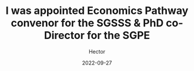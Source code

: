 ---
title: "I was appointed Economics Pathway convenor for the SGSSS & PhD co-Director for the SGPE" 
date: 2022-09-27
tags: ["news"]
author: ["Hector"]
description: "I was appointed Economics Pathway convenor for the Scottish Graduate School of Social Sciences & PhD co-Director for the Scottish Graduate Programme in Economics" 
summary: "I was appointed Economics Pathway convenor for the Scottish Graduate School of Social Sciences & PhD co-Director for the Scottish Graduate Programme in Economics" 
---